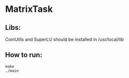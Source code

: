 # MatrixTask

## Libs:

CoinUtils and SuperLU should be installed in /usr/local/lib

## How to run:

```
make
./main
```

